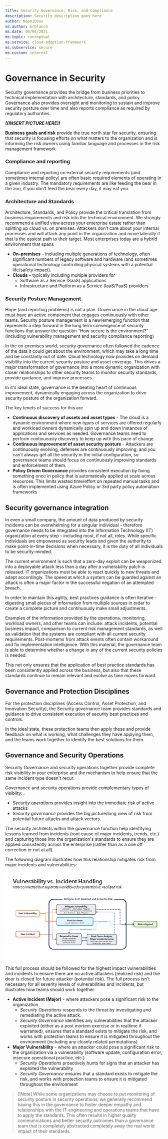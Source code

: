 ```yaml
---
title: Security Governance, Risk, and Compliance
description: Security description goes here
author: NaomiOooo
ms.author: brblanch
ms.date: 04/04/2021
ms.topic: conceptual
ms.service: cloud-adoption-framework
ms.subservice: secure
ms.custom: internal
---
```


# Governance in Security

Security governance provides the bridge from business priorities to technical implementation with architecture, standards, and policy. Governance also provides oversight and monitoring to sustain and improve security posture over time and also reports compliance as required by regulatory authorities. 

***((INSERT PICTURE HERE))***

**Business goals and risk** provide the true north star for security, ensuring that security is focusing efforts on what matters to the organization and is informing the risk owners using familiar language and processes in the risk management framework

### Compliance and reporting

Compliance and reporting on external security requirements (and sometimes internal policy) are often basic required elements of operating in a given industry. The mandatory requirements are like feeding the bear in the zoo, if you don’t feed the bear every day, it may eat you. 

### Architecture and Standards

Architecture, Standards, and Policy provide the critical translation from business requirements and risk into the technical environment. We strongly recommend a unified view across your enterprise estate rather than splitting up cloud vs. on premises. Attackers don’t care about your internal processes and will attack any point in the organization and move laterally if that is the easiest path to their target. Most enterprises today are a hybrid environment that spans 
 - **On-premises** – including multiple generations of technology, often significant numbers of legacy software and hardware (and sometimes operational technology controlling physical systems with a potential life/safety impact).
 - **Clouds** – typically including multiple providers for
   - Software as a Service (SaaS) applications
   - Infrastructure and Platform as a Service (IaaS/PaaS) providers 

### Security Posture Management

Hope (and reporting problems) is not a plan. Governance in the cloud age must have an active component that engages continuously with other teams. Security posture management is a new/emerging function that represents a step forward in the long term convergence of security functions that answer the question “How secure is the environment?” (including vulnerability management and security compliance reporting)

In the on-premises world, security governance often followed the cadence of the data it could get about the environment, which may take a long time and be constantly out of date. Cloud technology now provides on demand visibility into the current security posture and asset coverage. This drives a major transformation of governance into a more dynamic organization with closer relationships to other security teams to monitor security standards, provide guidance, and improve processes.

In it's ideal state, governance is the beating heart of continuous improvement, dynamically engaging across the organization to drive security posture of the organization forward.

The key tenets of success for this are
 - **Continuous discovery of assets and asset types** - The cloud is a dynamic environment where new types of services are offered regularly and workload owners dynamically spin up and down instances of applications and services as needed. Governance teams need to perform continuously discovery to keep up with this pace of change. 
 - **Continuous improvement of asset security posture** -  Attackers are continuously evolving, defenses are continuously improving, and you can’t always get all the security in the initial configuration, so governance teams should focus on continuously improving standards and enforcement of them. 
 - **Policy Driven Governance** provides consistent execution by fixing something once in policy that is automatically applied at scale across resources. This limits wasted time/effort on repeated manual tasks and is often implemented using Azure Policy or 3rd party policy automation frameworks

## Security governance integration

In even a small company, the amount of data produced by security incidents can be overwhelming for a singular individual - therefore governance needs to be integrated into the Information Technology (IT) organization at every step - including most, if not all, roles. While specific individuals are empowered as security leads and given the authority to make point-in-time decisions when necessary, it is the duty of all individuals to be security-minded. 

The current environment is such that a zero-day exploit can be weaponized into a deployable attack less than a day after a vulnerability patch is released. IT organizations must be able to react quickly to new threats and adapt accordingly. The speed at which a system can be guarded against an attack is often a major factor in the successful negation of an attempted breach. 

In order to maintain this agility, best practices guidance is often iterative - digesting small pieces of information from multiple sources in order to create a complete picture and continuously make small adjustments.

Examples of the information provided by the operations, monitoring, workload owners, and other teams can include: attack incidents, potential business impact, comparison to current risk management standards, as well as validation that the systems are compliant with all current security requirements. Post-mortems from attack events often contain workaround and fix implementation intelligence. With this material, the governance team is able to determine whether a change in any of the current security policies is needed.

This not only ensures that the application of best practice standards has been consistently applied across the business, but also that these standards continue to remain relevant and evolve as time moves forward.

## Governance and Protection Disciplines

For the protection disciplines (Access Control, Asset Protection, and Innovation Security), the Security governance team provides standards and guidance to drive consistent execution of security best practices and controls. 

 In the ideal state, these protection teams then apply these and provide feedback on what is working, what challenges they have applying them, and the teams work together to identify the best solutions for them.  

## Governance and Security Operations

Security Governance and security operations together provide complete risk visibility in your enterprise and the mechanism to help ensure that the same incident type doesn't recur. 

Governance and security operations provide complementary types of visiblity:
. 
 - *Security operations* provides insight into the immediate risk of active attacks
 - *Security governance* provides the big picture/long view of risk from potential future attacks and attack vectors. 
 
The security architects within the governance function help identifying lessons learned from incidents (root cause of major incidents, trends, etc.) and capturing those into the organization's standards to ensure they are applied consistently across the enterprise (rather than as a one off correction or not at all).

The following diagram illustrates how this relationship mitigates risk from major incidents and vulnerabilities:

![Governance and Security Operations](./media/Governance-and-SecurityOps.png)

This full process should be followed for the highest impact vulnerabilities and incidents to ensure there are no active attackers (realized risk) and the door is closed for future attacker (potential risk). The full process isn't necessary for all severity levels of vulnerabilities and incidents, but illustrates how teams should work together:  

 - **Active Incident (Major)** - where attackers pose a significant risk to the organization
     - *Security Operations* responds to the threat by investigating and remediating the active attack. 
     - *Security Governance* identifies any vulnerabilities that the attacker exploited (either as a post mortem exercise or in realtime if warranted), ensures that a standard exists to mitigate the risk, and works with protection teams to ensure it is mitigated throughout the environment (including any closely related permutations)
 - **Major Vulnerability** - where an attacker could pose a significant risk to the organization via a vulnerability (software update, configuration error, insecure operational practice, etc.)
     - *Security Operations* proactively hunts for signs that an attacker has exploited the vulnerability
     - *Security Governance* ensures that a standard exists to mitigate the risk, and works with protection teams to ensure it is mitigated throughout the environment 


> [!Note] While some organizations may choose to put monitoring of security posture in security operations, we generally recommend having this in the governance to foster deeper empathy and relationships with the IT engineering and operations teams that have to apply the standards. This often results in higher quality communications and better security outcomes than a governance team that is completely abstracted completely away the real world impact of their standards. 
